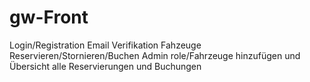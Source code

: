 # gw-Front


Login/Registration
Email Verifikation
Fahzeuge Reservieren/Stornieren/Buchen
Admin role/Fahrzeuge hinzufügen und Übersicht alle Reservierungen und Buchungen
